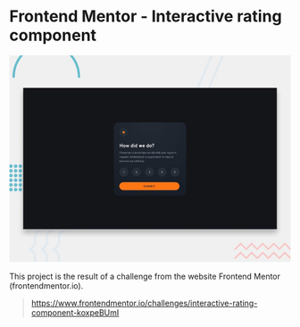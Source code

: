 # Frontend Mentor - Interactive rating component

![Design preview for the Interactive rating component coding challenge](./design/preview.jpg)

This project is the result of a challenge from the website Frontend Mentor (frontendmentor.io).

> https://www.frontendmentor.io/challenges/interactive-rating-component-koxpeBUmI
